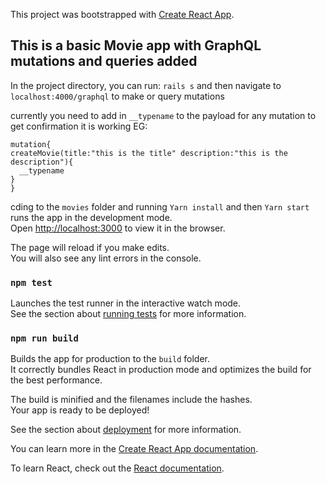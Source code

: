 This project was bootstrapped with [Create React App](https://github.com/facebook/create-react-app).

## This is a basic Movie app with GraphQL mutations and queries added

In the project directory, you can run:
`rails s` and then navigate to `localhost:4000/graphql` to make or query mutations

currently you need to add in `__typename` to the payload for any mutation to get confirmation it is working EG:

```
mutation{
createMovie(title:"this is the title" description:"this is the description"){
  __typename
}
}
```


cding to the `movies` folder and running `Yarn install` and then `Yarn start` runs the app in the development mode.<br>
Open [http://localhost:3000](http://localhost:3000) to view it in the browser.

The page will reload if you make edits.<br>
You will also see any lint errors in the console.

### `npm test`

Launches the test runner in the interactive watch mode.<br>
See the section about [running tests](https://facebook.github.io/create-react-app/docs/running-tests) for more information.

### `npm run build`

Builds the app for production to the `build` folder.<br>
It correctly bundles React in production mode and optimizes the build for the best performance.

The build is minified and the filenames include the hashes.<br>
Your app is ready to be deployed!

See the section about [deployment](https://facebook.github.io/create-react-app/docs/deployment) for more information.


You can learn more in the [Create React App documentation](https://facebook.github.io/create-react-app/docs/getting-started).

To learn React, check out the [React documentation](https://reactjs.org/).
